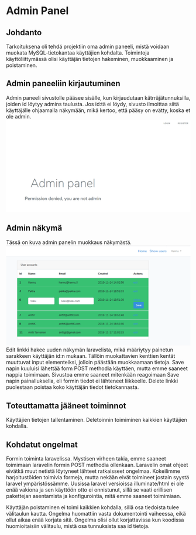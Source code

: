 # Admin Panel

## Johdanto
Tarkoituksena oli tehdä projektiin oma admin paneeli, mistä voidaan muokata MySQL-tietokantaa käyttäjien kohdalta. Toimintoja käyttöliittymässä olisi käyttäjän tietojen hakeminen, muokkaaminen ja poistaminen.

## Admin paneeliin kirjautuminen
Admin paneeli sivustolle pääsee sisälle, kun kirjaudutaan kätrräjätunnuksilla, joiden id löytyy admins taulusta. Jos id:tä ei löydy, sivusto ilmoittaa siitä käyttäjälle ohjaamalla näkymään, mikä kertoo, että pääsy on evätty, koska et ole admin.
![Admin Edit näkymä](../images/apunauth.PNG)

## Admin näkymä
Tässä on kuva admin panelin muokkaus näkymästä.
![Admin Edit näkymä](../images/apedit.PNG)
Edit linkki hakee uuden näkymän laravelista, mikä määriytyy painetun sarakkeen käyttäjän id:n mukaan. Tällöin muokattavien kenttien kentät muuttuvat input elementeiksi, jolloin päästään muokkaamaan tietoja. Save napin kuuluisi lähettää form POST methodia käyttäen, mutta emme saaneet nappia toimimaan. Sivustoa emme saaneet mitenkään reagoimaan Save napin painalluksella, eli formin tiedot ei lähteneet liikkeelle. Delete linkki puolestaan poistaa koko käyttäjän tiedot tietokannasta.

## Toteuttamatta jääneet toiminnot

Käyttäjien tietojen tallentaminen. Deletoinnin toimiminen kaikkien käyttäjien kohdalla.

## Kohdatut ongelmat

Formin toiminta laravelissa. Mystisen virheen takia, emme saaneet toimimaan laravelin formin POST methodia ollenkaan. Laravelin omat ohjeet eivätkä muut netistä löytyneet lähteet ratkaisseet ongelmaa. Kokeilimme harjoitustöiden toimivia formeja, mutta nekään eivät toimineet jostain syystä laravel ympäristössämme. Uusissa laravel versioissa illuminate/html ei ole enää vakiona ja sen käyttöön otto ei onnistunut, sillä se vaati erillisen pakettejan asentamista ja konfigurointia, mitä emme saaneet toimimiaan.

Käyttäjän poistaminen ei toimi kaikkien kohdalla, sillä osa tiedoista tulee välitaulun kautta. Ongelma huomattiin vasta dokumentointi vaiheessa, eikä ollut aikaa enää korjata sitä. Ongelma olisi ollut korjattavissa kun koodissa huomioitaisiin välitaulu, mistä osa tunnuksista saa id tietoja.
